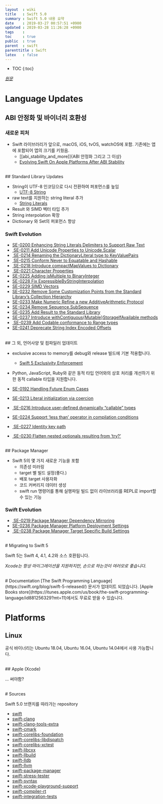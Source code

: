 ```yaml
---
layout  : wiki
title   : Swift 5.0
summary : Swift 5.0 내용 요약
date    : 2019-03-27 00:57:51 +0900
updated : 2019-03-28 11:26:28 +0900
tags    : 
toc     : true
public  : true
parent  : swift
parenttitle : Swift
latex   : false
---
```

* TOC
{:toc}

*[원문](https://swift.org/blog/swift-5-released/)*

# Language Updates

## ABI 안정화 및 바이너리 호환성

### 새로운 피처

- Swift 라이브러리가 앞으로, macOS, iOS, tvOS, watchOS에 포함. 기존에는 앱에 포함되어 앱의 크기를 키웠음.
    - [[abi_stability_and_more]]{ABI 안정화 그리고 그 이상}
    - [Evolving Swift On Apple Platforms After ABI Stability](https://swift.org/blog/abi-stability-and-apple/)

<br/>
## Standard Library Updates

- String이 UTF-8 인코딩으로 다시 전환하여 퍼포먼스를 높임
    - [UTF-8 String](https://swift.org/blog/utf8-string/)
- raw text를 지원하는 string literal 추가
    - [String Literals](https://swift.org/blog/behind-se-0200/)
- Result 와 SIMD 벡터 타입 추가
- String interpolation 확장
- Dictionary 와 Set의 퍼포먼스 향상

### Swift Evolution

- [SE-0200 Enhancing String Literals Delimiters to Support Raw Text](https://github.com/apple/swift-evolution/blob/master/proposals/0200-raw-string-escaping.md)
- [ SE-0211 Add Unicode Properties to Unicode.Scalar](https://github.com/apple/swift-evolution/blob/master/proposals/0211-unicode-scalar-properties.md)
- [ SE-0214 Renaming the DictionaryLiteral type to KeyValuePairs](https://github.com/apple/swift-evolution/blob/master/proposals/0214-DictionaryLiteral.md)
- [ SE-0215 Conform Never to Equatable and Hashable](https://github.com/apple/swift-evolution/blob/master/proposals/0215-conform-never-to-hashable-and-equatable.md)
- [ SE-0218 Introduce compactMapValues to Dictionary](https://github.com/apple/swift-evolution/blob/master/proposals/0218-introduce-compact-map-values.md)
- [ SE-0221 Character Properties](https://github.com/apple/swift-evolution/blob/master/proposals/0221-character-properties.md)
- [SE-0225 Adding isMultiple to BinaryInteger](https://github.com/apple/swift-evolution/blob/master/proposals/0225-binaryinteger-iseven-isodd-ismultiple.md)
- [SE-0228 Fix ExpressibleByStringInterpolation](https://github.com/apple/swift-evolution/blob/master/proposals/0228-fix-expressiblebystringinterpolation.md)
- [SE-0229 SIMD Vectors](https://github.com/apple/swift-evolution/blob/master/proposals/0229-simd.md)
- [SE-0232 Remove Some Customization Points from the Standard Library’s Collection Hierarchy](https://github.com/apple/swift-evolution/blob/master/proposals/0232-remove-customization-points.md)
- [SE-0233 Make Numeric Refine a new AdditiveArithmetic Protocol](https://github.com/apple/swift-evolution/blob/master/proposals/0233-additive-arithmetic-protocol.md)
- [SE-0234 Remove Sequence.SubSequence](https://github.com/apple/swift-evolution/blob/master/proposals/0234-remove-sequence-subsequence.md)
- [SE-0235 Add Result to the Standard Library](https://github.com/apple/swift-evolution/blob/master/proposals/0235-add-result.md)
- [SE-0237 Introduce withContiguous{Mutable}StorageIfAvailable methods](https://github.com/apple/swift-evolution/blob/master/proposals/0237-contiguous-collection.md)
- [ SE-0239 Add Codable conformance to Range types](https://github.com/apple/swift-evolution/blob/master/proposals/0239-codable-range.md)
- [SE-0241 Deprecate String Index Encoded Offsets](https://github.com/apple/swift-evolution/blob/master/proposals/0241-string-index-explicit-encoding-offset.md)

<br/>
## 그 외, 언어사양 및 컴파일러 업데이트

- exclusive access to memory를 debug와 release 빌드에 기본 적용합니다.
    - [Swift 5 Exclusivity Enforcement](https://swift.org/blog/swift-5-exclusivity/)
- Python, JavaScript, Ruby와 같은 동적 타입 언어와의 상호 처리를 개선하기 위한 동적 callable 타입을 지원합니다.

- [SE-0192 Handling Future Enum Cases](https://github.com/apple/swift-evolution/blob/master/proposals/0192-non-exhaustive-enums.md)
- [SE-0213 Literal initialization via coercion](https://github.com/apple/swift-evolution/blob/master/proposals/0213-literal-init-via-coercion.md)
- [ SE-0216 Introduce user-defined dynamically “callable” types](https://github.com/apple/swift-evolution/blob/master/proposals/0216-dynamic-callable.md)
- [SE-0224 Support ‘less than’ operator in compilation conditions](https://github.com/apple/swift-evolution/blob/master/proposals/0224-ifswift-lessthan-operator.md)
- [ SE-0227 Identity key path](https://github.com/apple/swift-evolution/blob/master/proposals/0227-identity-keypath.md)
- [ SE-0230 Flatten nested optionals resulting from ‘try?’](https://github.com/apple/swift-evolution/blob/master/proposals/0230-flatten-optional-try.md)

<br/>
## Package Manager

- Swift 5의 몇 가지 새로운 기능을 포함
    - 의존성 미러링
    - target 별 빌드 설정(좋다.)
    - 배포 target 사용자화
    - 코드 커버리지 데이터 생성
    - swift run 명령어를 통해 실행파일 빌드 없이 라이브러리를 REPL로 import할 수 있는 기능

### Swift Evolution

- [ SE-0219 Package Manager Dependency Mirroring](https://github.com/apple/swift-evolution/blob/master/proposals/0219-package-manager-dependency-mirroring.md)
- [SE-0236 Package Manager Platform Deployment Settings](https://github.com/apple/swift-evolution/blob/master/proposals/0236-package-manager-platform-deployment-settings.md)
- [ SE-0238 Package Manager Target Specific Build Settings](https://github.com/apple/swift-evolution/blob/master/proposals/0238-package-manager-build-settings.md)

<br/>
# Migrating to Swift 5

Swift 5는 Swift 4, 4.1, 4.2와 소스 호환됩니다. 

*Xcode는 항상 마이그레이션을 지원하지만, 손으로 하는것이 여러모로 좋습니다.*

<br/>
# Documentation
[The Swift Programming Language](https://swift.org/blog/swift-5-released/) 문서가 업데이트 되었습니다. [Apple Books store](https://itunes.apple.com/us/book/the-swift-programming-language/id881256329?mt=11)에서도 무료로 받을 수 있습니다.


# Platforms

## Linux

공식 바이너리는 Ubuntu 18.04, Ubuntu 16.04, Ubuntu 14.04에서 사용 가능합니다.

<br/>
## Apple (Xcode)

... 써야함?

<br/>
# Sources

Swift 5.0 브랜치를 따라가는 repository

- [swift](https://github.com/apple/swift)
- [swift-clang](https://github.com/apple/swift-clang)
- [swift-clang-tools-extra](https://github.com/apple/swift-clang-tools-extra)
- [swift-cmark](https://github.com/apple/swift-cmark)
- [swift-corelibs-foundation](https://github.com/apple/swift-corelibs-foundation)
- [swift-corelibs-libdispatch](https://github.com/apple/swift-corelibs-libdispatch)
- [swift-corelibs-xctest](https://github.com/apple/swift-corelibs-xctest)
- [swift-libcxx](https://github.com/apple/swift-libcxx)
- [swift-llbuild](https://github.com/apple/swift-llbuild)
- [swift-lldb](https://github.com/apple/swift-lldb)
- [swift-llvm](https://github.com/apple/swift-llvm)
- [swift-package-manager](https://github.com/apple/swift-package-manager)
- [swift-stress-tester](https://github.com/apple/swift-stress-tester)
- [swift-syntax](https://github.com/apple/swift-syntax)
- [swift-xcode-playground-support](https://github.com/apple/swift-xcode-playground-support)
- [swift-compiler-rt](https://github.com/apple/swift-compiler-rt)
- [swift-integration-tests](https://github.com/apple/swift-integration-tests)
